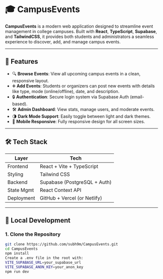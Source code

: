 # 🎓 CampusEvents

**CampusEvents** is a modern web application designed to streamline event management in college campuses. Built with **React**, **TypeScript**, **Supabase**, and **TailwindCSS**, it provides both students and administrators a seamless experience to discover, add, and manage campus events.

---

## 🚀 Features

- 🔍 **Browse Events**: View all upcoming campus events in a clean, responsive layout.
- ➕ **Add Events**: Students or organizers can post new events with details like type, mode (online/offline), date, and description.
- 🔒 **Authentication**: Secure login system via Supabase Auth (email-based).
- 🛠 **Admin Dashboard**: View stats, manage users, and moderate events.
- 🌗 **Dark Mode Support**: Easily toggle between light and dark themes.
- 📱 **Mobile Responsive**: Fully responsive design for all screen sizes.

---

## 🛠 Tech Stack

| Layer        | Tech                          |
|--------------|-------------------------------|
| Frontend     | React + Vite + TypeScript     |
| Styling      | Tailwind CSS                  |
| Backend      | Supabase (PostgreSQL + Auth)  |
| State Mgmt   | React Context API             |
| Deployment   | GitHub + Vercel (or Netlify)  |


---

## 🧪 Local Development

### 1. Clone the Repository
```bash
git clone https://github.com/subh9m/CampusEvents.git
cd CampusEvents
npm install
Create a .env file in the root with:
VITE_SUPABASE_URL=your_supabase_url
VITE_SUPABASE_ANON_KEY=your_anon_key
npm run dev






